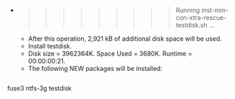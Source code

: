 * >>>>>>>>> Running inst-min-con-xtra-rescue-testdisk.sh ...
  * After this operation, 2,921 kB of additional disk space will be used.
  * Install testdisk.
  * Disk size = 3962364K. Space Used = 3680K. Runtime = 00:00:00:21.
  * The following NEW packages will be installed:
  ```bash
fuse3 ntfs-3g testdisk
  ```

